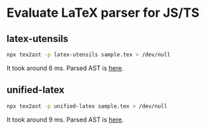 # Evaluate LaTeX parser for JS/TS

## latex-utensils

```bash
npx tex2ast -p latex-utensils sample.tex > /dev/null
```

It took around 6 ms.
Parsed AST is [here](./latex-utensils/output.json).

## unified-latex

```bash
npx tex2ast -p unified-latex sample.tex > /dev/null
```

It took around 9 ms.
Parsed AST is [here](./unified-latex/output.json).
